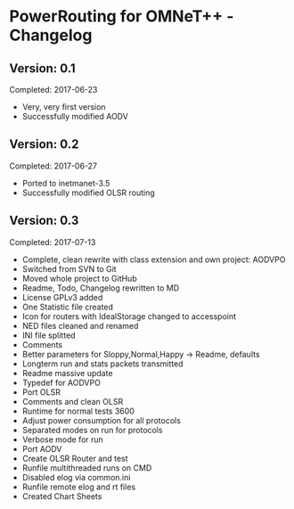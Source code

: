 PowerRouting for OMNeT++ - Changelog
====================================


Version: 0.1
------------

Completed: 2017-06-23

* Very, very first version
* Successfully modified AODV


Version: 0.2
------------

Completed: 2017-06-27

* Ported to inetmanet-3.5
* Successfully modified OLSR routing


Version: 0.3
------------

Completed: 2017-07-13

* Complete, clean rewrite with class extension and own project: AODVPO
* Switched from SVN to Git
* Moved whole project to GitHub
* Readme, Todo, Changelog rewritten to MD
* License GPLv3 added 
* One Statistic file created
* Icon for routers with IdealStorage changed to accesspoint
* NED files cleaned and renamed
* INI file splitted
* Comments
* Better parameters for Sloppy,Normal,Happy -> Readme, defaults
* Longterm run and stats packets transmitted
* Readme massive update
* Typedef for AODVPO
* Port OLSR
* Comments and clean OLSR
* Runtime for normal tests 3600
* Adjust power consumption for all protocols
* Separated modes on run for protocols
* Verbose mode for run
* Port AODV
* Create OLSR Router and test
* Runfile multithreaded runs on CMD
* Disabled elog via common.ini
* Runfile remote elog and rt files
* Created Chart Sheets

